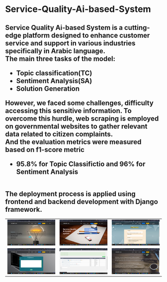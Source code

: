 # Service-Quality-Ai-based-System
<h2>Service Quality Ai-based System is a cutting-edge platform designed to enhance customer service and support in various industries specifically in Arabic language. <br>
The main three tasks of the model: 
<ul> 
    <li>Topic classification(TC) </li>
    <li>Sentiment Analysis(SA)</li> 
    <li>Solution Generation</li></ul> 
However, we faced some challenges, difficulty accessing this sensitive information. To overcome this hurdle, web scraping is employed on governmental websites to gather relevant data related to citizen complaints.<br> 
And the evaluation metrics were measured based on f1-score metric<br>
<ul><li>95.8% for Topic Classifictio and 96% for Sentiment Analysis</li></ul>
<br>
The deployment process is applied using frontend and 
backend development with Django framework.
</h2>
<table>
  <tr>
    <td><img src="Home.jpg" width=400 hieght=400/></td>
    <td><img src="Log-in.jpg" width=400 hieght=400/></td>
    <td><img src="Registration.jpg" width=400 hieght=400/></td>
  </tr>
  <tr>
    <td><img src="Complaint.jpg" width=400 hieght=400/></td>
    <td><img src="Adminstration.jpg" width=400 hieght=400/></td>
    <td><img src="About-team.jpg" width=400 hieght=400/></td>
  </tr>
  
</table>
